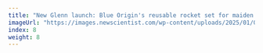 ```yaml
---
title: "New Glenn launch: Blue Origin's reusable rocket set for maiden flight"
imageUrl: "https://images.newscientist.com/wp-content/uploads/2025/01/08103556/SEI_235265115.jpg?width=788"
index: 8
weight: 8
---
```

